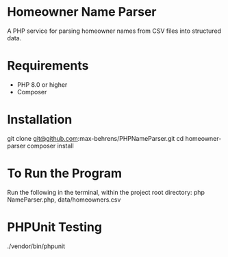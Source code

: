 # Homeowner Name Parser

A PHP service for parsing homeowner names from CSV files into structured data.

# Requirements
- PHP 8.0 or higher
- Composer

# Installation
git clone git@github.com:max-behrens/PHPNameParser.git
cd homeowner-parser
composer install

# To Run the Program
Run the following in the terminal, within the project root directory:
php NameParser.php, data/homeowners.csv

# PHPUnit Testing
./vendor/bin/phpunit
